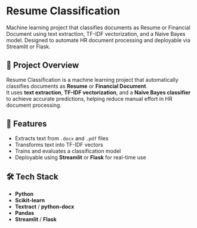 # Resume Classification

Machine learning project that classifies documents as Resume or Financial Document using text extraction, TF-IDF vectorization, and a Naive Bayes model. Designed to automate HR document processing and deployable via Streamlit or Flask.

## 📌 Project Overview
Resume Classification is a machine learning project that automatically classifies documents as **Resume** or **Financial Document**.  
It uses **text extraction**, **TF-IDF vectorization**, and a **Naive Bayes classifier** to achieve accurate predictions, helping reduce manual effort in HR document processing.

## 🚀 Features
- Extracts text from `.docx` and `.pdf` files
- Transforms text into TF-IDF vectors
- Trains and evaluates a classification model
- Deployable using **Streamlit** or **Flask** for real-time use

## 🛠️ Tech Stack
- **Python**
- **Scikit-learn**
- **Textract** / **python-docx**
- **Pandas**
- **Streamlit** / **Flask**
